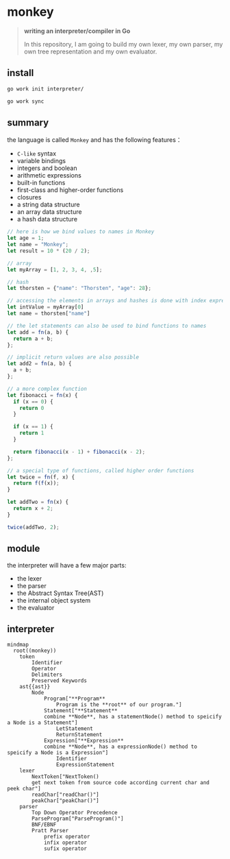 # monkey

> **writing an interpreter/compiler in Go**
>
> In this repository, I am going to build my own lexer, my own parser, my own tree representation and my own evaluator.

## install

```bash
go work init interpreter/

go work sync
```

## summary

the language is called `Monkey` and has the following features：

- `C-like` syntax
- variable bindings
- integers and boolean
- arithmetic expressions
- built-in functions
- first-class and higher-order functions
- closures
- a string data structure
- an array data structure
- a hash data structure

```javascript
// here is how we bind values to names in Monkey
let age = 1;
let name = "Monkey";
let result = 10 * (20 / 2);

// array
let myArray = [1, 2, 3, 4, ,5];

// hash
let thorsten = {"name": "Thorsten", "age": 28};

// accessing the elements in arrays and hashes is done with index expression
let intValue = myArray[0]
let name = thorsten["name"]

// the let statements can also be used to bind functions to names
let add = fn(a, b) {
  return a + b;
};

// implicit return values are also possible
let add2 = fn(a, b) {
  a + b;
};

// a more complex function
let fibonacci = fn(x) {
  if (x == 0) {
    return 0
  }

  if (x == 1) {
    return 1
  }

  return fibonacci(x - 1) + fibonacci(x - 2);
};

// a special type of functions, called higher order functions
let twice = fn(f, x) {
  return f(f(x));
}

let addTwo = fn(x) {
  return x + 2;
}

twice(addTwo, 2);
```

## module

the interpreter will have a few major parts:

- the lexer
- the parser
- the Abstract Syntax Tree(AST)
- the internal object system
- the evaluator

## interpreter

```mermaid
mindmap
  root((monkey))
    token
    	Identifier
    	Operator
    	Delimiters
    	Preserved Keywords
    ast{{ast}}
    	Node
    		Program["**Program**
    			Program is the **root** of our program."]
    		Statement["**Statement**
    		combine **Node**, has a statementNode() method to speicify a Node is a Statement"]
    			LetStatement
    			ReturnStatement
    		Expression["**Expression**
    		combine **Node**, has a expressionNode() method to speicify a Node is a Expression"]
    			Identifier
    			ExpressionStatement
    lexer
    	NextToken["NextToken()
    	get next token from source code according current char and peek char"]
    	readChar["readChar()"]
    	peakChar["peakChar()"]
    parser
    	Top Down Operator Precedence
    	ParseProgram["ParseProgram()"]
    	BNF/EBNF
    	Pratt Parser
    		prefix operator
    		infix operator
    		sufix operator
```

